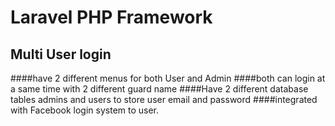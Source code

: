 # Laravel PHP Framework

## Multi User login 
 ####have 2 different menus for both User and Admin
 ####both can login at a same time with 2 different guard name
 ####Have 2 different database tables admins and users to store user email and password
 ####integrated with Facebook login system to user.
 

